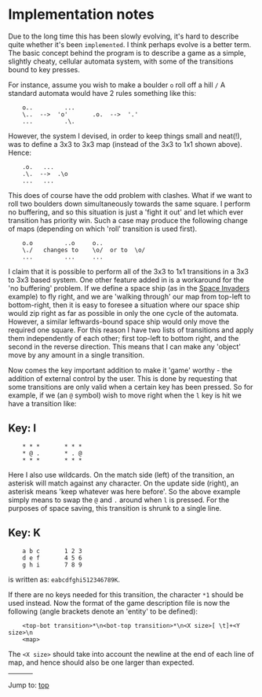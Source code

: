 # Implementation notes

Due to the long time this has been slowly evolving, it's hard to describe
quite whether it's been `implemented`. I think perhaps evolve is a better
term. The basic concept behind the program is to describe a game as a simple,
slightly cheaty, cellular automata system, with some of the transitions
bound to key presses.

For instance, assume you wish to make a boulder `o` roll off a hill `/`
A standard automata would have 2 rules something like this:

```
    o..			...
    \..  -->  'o'		.o.  -->  '.'
    ...			.\.
```

However, the system I devised, in order to keep things small and neat(!),
was to define a 3x3 to 3x3 map (instead of the 3x3 to 1x1 shown above).
Hence:

```
    .o.	  ...
    .\.  -->  .\o
    ...	  ...
```

This does of course have the odd problem with clashes. What if we want to roll
two boulders down simultaneously towards the same square.  I perform no
buffering, and so this situation is just a 'fight it out' and let which ever
transition has priority win. Such a case may produce the following change of
maps (depending on which 'roll' transition is used first).

```
    o.o			..o	    o..
    \./	  changes to	\o/  or to  \o/
    ...			...	    ...
```

I claim that it is possible to perform all of the 3x3 to 1x1 transitions in a
3x3 to 3x3 based system. One other feature added in is a workaround for the 'no
buffering' problem. If we define a space ship (as in the [Space
Invaders](https://en.wikipedia.org/wiki/Space_Invaders) example) to fly right,
and we are 'walking through' our map from top-left to bottom-right, then it is
easy to foresee a situation where our space ship would zip right as far as
possible in only the one cycle of the automata. However, a similar
leftwards-bound space ship would only move the required one square. For this
reason I have two lists of transitions and apply them independently of each
other; first top-left to bottom right, and the second in the reverse direction.
This means that I can make any 'object' move by any amount in a single
transition.

Now comes the key important addition to make it 'game' worthy - the
addition of external control by the user. This is done by requesting that
some transitions are only valid when a certain key has been pressed.
So for example, if we (an `@` symbol) wish to move right when the `l` key
is hit we have a transition like:

## Key: l

```
    * * *		* * *
    * @ .		* . @
    * * *		* * *
```

Here I also use wildcards. On the match side (left) of the transition, an
asterisk will match against any character. On the update side (right), an
asterisk means 'keep whatever was here before'. So the above example
simply means to swap the `@` and `.` around when `l` is pressed. For the
purposes of space saving, this transition is shrunk to a single line.

## Key: K

```
    a b c		1 2 3
    d e f		4 5 6
    g h i		7 8 9
```

is written as: `eabcdfghi512346789K`.

If there are no keys needed for this transition, the character `*1` should
be used instead. Now the format of the game description file is now
the following (angle brackets denote an 'entity' to be defined):


```
    <top-bot transition>*\n<bot-top transition>*\n<X size>[ \t]+<Y size>\n
    <map>
```

The `<X size>` should take into account the newline at the end of each line
of map, and hence should also be one larger than expected.


<hr style="width:10%;text-align:left;margin-left:0">

Jump to: [top](#)


<!--

    Copyright © 1984-2024 by Landon Curt Noll. All Rights Reserved.

    You are free to share and adapt this file under the terms of this license:

	Creative Commons Attribution-ShareAlike 4.0 International (CC BY-SA 4.0)

    For more information, see:

	https://creativecommons.org/licenses/by-sa/4.0/

-->
